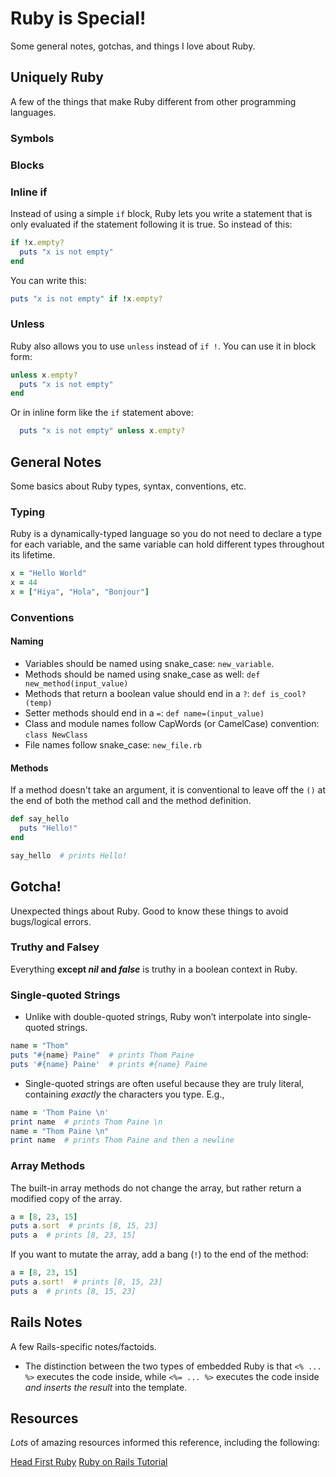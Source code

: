 # Ruby is Special!  
Some general notes, gotchas, and things I love about Ruby. 

## Uniquely Ruby

A few of the things that make Ruby different from other programming languages.

### Symbols

### Blocks

### Inline if

Instead of using a simple `if` block, Ruby lets you write a statement that is only evaluated if the statement following it is true. So instead of this:

```ruby
if !x.empty?
  puts "x is not empty"
end
```

You can write this:

```ruby
puts "x is not empty" if !x.empty?
```

### Unless

Ruby also allows you to use `unless` instead of `if !`. You can use it in block form:

```ruby
unless x.empty?
  puts "x is not empty"
end
```

Or in inline form like the `if` statement above:

```ruby
  puts "x is not empty" unless x.empty?
```

## General Notes

Some basics about Ruby types, syntax, conventions, etc.

### Typing

Ruby is a dynamically-typed language so you do not need to declare a type for each variable, and the same variable can hold different types throughout its lifetime.

```ruby
x = "Hello World"
x = 44
x = ["Hiya", "Hola", "Bonjour"]
```
### Conventions

#### Naming

* Variables should be named using snake_case: `new_variable`.
* Methods should be named using snake_case as well: `def new_method(input_value)`
* Methods that return a boolean value should end in a `?`: `def is_cool?(temp)`
* Setter methods should end in a `=`: `def name=(input_value)`
* Class and module names follow CapWords (or CamelCase) convention: `class NewClass`
* File names follow snake_case: `new_file.rb`

#### Methods

If a method doesn't take an argument, it is conventional to leave off the `()` at the end of both the method call and the method definition.

```ruby
def say_hello
  puts "Hello!"
end

say_hello  # prints Hello!
```

## Gotcha!

Unexpected things about Ruby. Good to know these things to avoid bugs/logical errors.

### Truthy and Falsey

Everything **except _nil_ and _false_** is truthy in a boolean context in Ruby.

### Single-quoted Strings

* Unlike with double-quoted strings, Ruby won’t interpolate into single-quoted strings.

```ruby
name = "Thom"
puts "#{name} Paine"  # prints Thom Paine
puts '#{name} Paine'  # prints #{name} Paine
```

* Single-quoted strings are often useful because they are truly literal, containing *exactly* the characters you type. E.g.,

```ruby
name = 'Thom Paine \n'
print name  # prints Thom Paine \n
name = "Thom Paine \n"
print name  # prints Thom Paine and then a newline
```

### Array Methods

The built-in array methods do not change the array, but rather return a modified copy of the array.

```ruby
a = [8, 23, 15]
puts a.sort  # prints [8, 15, 23]
puts a  # prints [8, 23, 15]
```

If you want to mutate the array, add a bang (`!`) to the end of the method:

```ruby
a = [8, 23, 15]
puts a.sort!  # prints [8, 15, 23]
puts a  # prints [8, 15, 23]
```

## Rails Notes

A few Rails-specific notes/factoids.

* The distinction between the two types of embedded Ruby is that `<% ... %>` executes the code inside, while `<%= ... %>` executes the code inside *and inserts the result* into the template.

## Resources

*Lots* of amazing resources informed this reference, including the following:

[Head First Ruby](https://www.amazon.com/Head-First-Ruby-Brain-Friendly-Guide/dp/1449372651)
[Ruby on Rails Tutorial](https://www.railstutorial.org/book)
